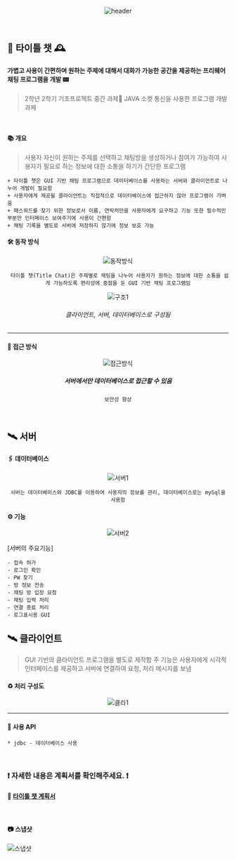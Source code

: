 
<div align=center>
  
![header](https://capsule-render.vercel.app/api?type=soft&color=7200da&fontColor=f9c00c&height=130&section=header&text=%20Title　Chat%20&animation=scaleIn&fontSize=60&fontAlign=50&fontAlignY=50)

</div>
<br>

## 🌈 타이틀 챗 🕰
#### 가볍고 사용이 간편하며 원하는 주제에 대해서 대화가 가능한 공간을 제공하는 프리웨어 채팅 프로그램을 개발 📟
> 2학년 2학기 기초프로젝트 중간 과제📔
> JAVA 소켓 통신을 사용한 프로그램 개발과제

<br>

#### 📚 개요
> 사용자 자신이 원하는 주제를 선택하고 채팅방을 생성하거나 참여가 가능하여 사용자가 필요로 하는 정보에 대한 소통을 하기가 간단한 프로그램

``` 
+ 타이틀 챗은 GUI 기반 채팅 프로그램으로 데이터베이스를 사용하는 서버와 클라이언트로 나누어 개발이 필요함
+ 사용자에게 제공될 클라이언트는 직접적으로 데이터베이스에 접근하지 않아 프로그램이 가벼움
+ 패스워드를 찾기 위한 정보로서 이름, 연락처만을 사용자에게 요구하고 기능 또한 필수적인 부분만 인터페이스 보여주기에 사용이 간편함
+ 채팅 기록을 별도로 서버에 저장하지 않기에 정보 보호 가능
```

#### 🛠 동작 방식

<div align=center>
  
![동작방식](https://user-images.githubusercontent.com/28488288/108906810-a7442400-7664-11eb-9d78-65e015c02f8a.png)


` 타이틀 챗(Title Chat)은 주제별로 채팅을 나누어 사용자가 원하는 정보에 대한 소통을 쉽게 가능하도록 편리성에 중점을 둔 GUI 기반 채팅 프로그램임`

![구조1](https://user-images.githubusercontent.com/28488288/108909562-0c4d4900-7668-11eb-8f9d-704836969580.png) 
###### 클라이언트, 서버, 데이터베이스로  구성됨

</div>

---

#### 🔗 접근 방식

<div align=center>
  
![접근방식](https://user-images.githubusercontent.com/28488288/108909667-2d159e80-7668-11eb-816b-a415d7b85b9b.png)
##### 서버에서만 데이터베이스로 접근할 수 있음

` 보안성 향상 `

</div>

<br>

## 🛰 서버

#### 🖇 데이터베이스

<div align=center>
  
![서버1](https://user-images.githubusercontent.com/28488288/108912349-de6a0380-766b-11eb-89d7-f071ea284c13.png)

`서버는 데이터베이스와 JDBC를 이용하여 사용자의 정보를 관리,
데이터베이스로는 mySql을 사용함`

</div>

#### ⚙ 기능
<div align=center>
  
![서버2](https://user-images.githubusercontent.com/28488288/108912429-f6da1e00-766b-11eb-9d07-c5d053a646ed.png)

</div>

[서버의 주요기능]
```
- 접속 허가
- 로그인 확인
- PW 찾기
- 방 정보 전송
- 채팅 방 입장 요청
- 채팅 입력 처리
- 연결 종료 처리
- 로그표시용 GUI
```




## 🛰 클라이언트
> GUI 기반의 클라이언트 프로그램을 별도로 제작함
> 주 기능은 사용자에게 시각적 인터페이스를 제공하고 서버에 연결하여 요청, 처리 메시지를 보냄

#### :recycle: 처리 구성도

<div align=center>
  
![클라1](https://user-images.githubusercontent.com/28488288/108913557-79171200-766d-11eb-88ab-9a19bb10e8fc.png)

</div>

---

#### :school_satchel: 사용 API
```
* jdbc - 데이터베이스 사용
```
<br>

### :exclamation: 자세한 내용은 계획서를 확인해주세요. :exclamation:
#### :ledger: [타이틀 챗 계획서](https://github.com/OtterBK/TitleChat/tree/master/%EA%B3%84%ED%9A%8D%EC%84%9C)

<br>

#### 📷 스냅샷

![스냅샷](https://user-images.githubusercontent.com/28488288/108914496-c47df000-766e-11eb-964a-00dc52f358cb.gif)

